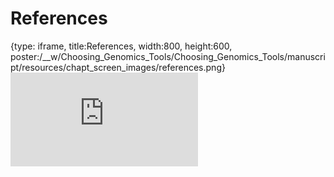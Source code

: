 # References
 
{type: iframe, title:References, width:800, height:600, poster:/__w/Choosing_Genomics_Tools/Choosing_Genomics_Tools/manuscript/resources/chapt_screen_images/references.png}
![](https://hutchdatascience.org/Choosing_Genomics_Tools/references.html)
 

 
